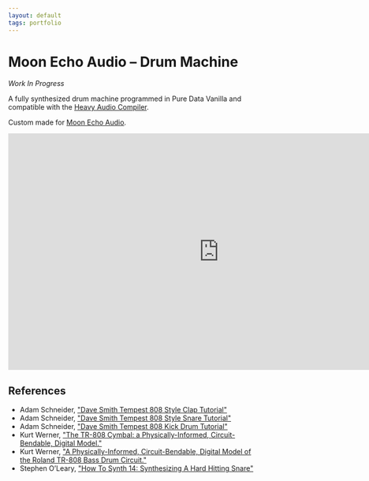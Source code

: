 ```yaml
---
layout: default
tags: portfolio
---
```

# Moon Echo Audio – Drum Machine
*Work In Progress*

A fully synthesized drum machine programmed in Pure Data Vanilla and compatible with the [Heavy Audio Compiler](https://github.com/enzienaudio/hvcc).

Custom made for [Moon Echo Audio](https://www.moonechoaudio.com).

<p><div class="video-container"><iframe width="853" height="480" src="https://www.youtube.com/embed/ZApWqkWXvds" frameborder="0" allowfullscreen></iframe></div></p>

## References
* Adam Schneider, ["Dave Smith Tempest 808 Style Clap Tutorial"](https://youtu.be/sfkXyb6P_Pc)
* Adam Schneider, ["Dave Smith Tempest 808 Style Snare Tutorial"](https://youtu.be/8LWQqDHhpKw)
* Adam Schneider, ["Dave Smith Tempest 808 Kick Drum Tutorial"](https://youtu.be/ZFDTbc1Qxds)
* Kurt Werner, ["The TR-808 Cymbal: a Physically-Informed, Circuit-Bendable, Digital Model."](https://quod.lib.umich.edu/cgi/p/pod/dod-idx/tr-808-cymbal-a-physically-informed-circuit-bendable-digital.pdf?c=icmc;idno=bbp2372.2014.221)
* Kurt Werner, ["A Physically-Informed, Circuit-Bendable, Digital Model of the Roland TR-808 Bass Drum Circuit."](http://www.dafx14.fau.de/papers/dafx14_kurt_james_werner_a_physically_informed,_ci.pdf)
* Stephen O’Leary, ["How To Synth 14: Synthesizing A Hard Hitting Snare"](https://youtu.be/5A7oFpmXuls)
